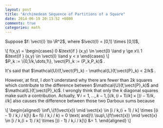 ```yaml
---
layout: post
title: "Archimedean Sequence of Partitions of a Square"
date: 2014-06-19 20:13:52 +0800
comments: true
categories: math
---
```


Suppose $f: \vect{I} \to \R^2$, where $\vect{I} = [0,1] \times [0,1]$,

<div class="myeqn">
\[
f(x,y) =
\begin{cases}
0 &\text{if } (x,y) \in \vect{I} \land y \ge x\\
1 &\text{if } (x,y) \in \vect{I} \land y < x
\end{cases}
\]
</div>

<span class="myeqn" markdown="0">
$P_k := \{0,1/k,\dots,1\}, \vect{P}_k := (P_k,P_k)$
</span>.

It's said that
<span class="myeqn" markdown="0">
$\mathcal{U}(f,\vect{P}_k) - \mathcal{L}(f,\vect{P}_k) < 2/k$
</span>.

However, at first, I *don't* understand why there are fewer than $2k$
squares which contribute to the difference between <span class="myeqn"
markdown="0">$\mathcal{U}(f,\vect{P}_k)$</span> and <span
class="myeqn" markdown="0">$\mathcal{L}(f,\vect{P}_k)$</span>.  I
wrongly think that only the $k$ diagonal squares make such a
contribution.  Actually, $\forall\,i = 1,\dots,k - 1, [i / k,(i + 1) /
k] \times [(i - 1) / k,i / k]$ also causes the difference between
those two Darboux sums because

<div class="myeqn">
\[
\begin{aligned}
\inf\,\{f(\vect{x}) \mid \vect{x} \in [i / k,(i + 1) / k] \times
[(i - 1) / k,i / k]\} &= f(i / k,i / k) = 0 \text{ and}\\
\sup\,\{f(\vect{x}) \mid \vect{x} \in [i / k,(i + 1) / k] \times
[(i - 1) / k,i / k]\} &= 1.
\end{aligned}
\]
</div>
